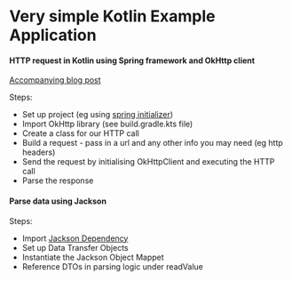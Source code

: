 # Very simple Kotlin Example Application

#### HTTP request in Kotlin using Spring framework and OkHttp client

[Accompanying blog post](https://codingrabbithole.com/kotlin-get-api-data-using-okhttp/)

Steps:
* Set up project (eg using [spring initializer](https://start.spring.io/))
* Import OkHttp library (see build.gradle.kts file)
* Create a class for our HTTP call
* Build a request - pass in a url and any other info you may need (eg http headers)
* Send the request by initialising OkHttpClient and executing the HTTP call
* Parse the response

#### Parse data using Jackson

Steps:
* Import [Jackson Dependency](https://github.com/FasterXML/jackson-module-kotlin)
* Set up Data Transfer Objects
* Instantiate the Jackson Object Mappet
* Reference DTOs in parsing logic under readValue